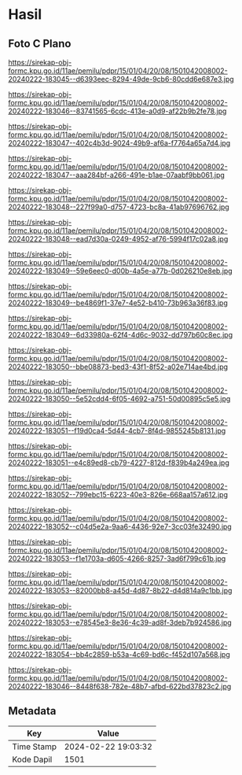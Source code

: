 # Hasil

## Foto C Plano

https://sirekap-obj-formc.kpu.go.id/11ae/pemilu/pdpr/15/01/04/20/08/1501042008002-20240222-183045--d6393eec-8294-49de-9cb6-80cdd6e687e3.jpg

https://sirekap-obj-formc.kpu.go.id/11ae/pemilu/pdpr/15/01/04/20/08/1501042008002-20240222-183046--83741565-6cdc-413e-a0d9-af22b9b2fe78.jpg

https://sirekap-obj-formc.kpu.go.id/11ae/pemilu/pdpr/15/01/04/20/08/1501042008002-20240222-183047--402c4b3d-9024-49b9-af6a-f7764a65a7d4.jpg

https://sirekap-obj-formc.kpu.go.id/11ae/pemilu/pdpr/15/01/04/20/08/1501042008002-20240222-183047--aaa284bf-a266-491e-b1ae-07aabf9bb061.jpg

https://sirekap-obj-formc.kpu.go.id/11ae/pemilu/pdpr/15/01/04/20/08/1501042008002-20240222-183048--227f99a0-d757-4723-bc8a-41ab97696762.jpg

https://sirekap-obj-formc.kpu.go.id/11ae/pemilu/pdpr/15/01/04/20/08/1501042008002-20240222-183048--ead7d30a-0249-4952-af76-5994f17c02a8.jpg

https://sirekap-obj-formc.kpu.go.id/11ae/pemilu/pdpr/15/01/04/20/08/1501042008002-20240222-183049--59e6eec0-d00b-4a5e-a77b-0d026210e8eb.jpg

https://sirekap-obj-formc.kpu.go.id/11ae/pemilu/pdpr/15/01/04/20/08/1501042008002-20240222-183049--be4869f1-37e7-4e52-b410-73b963a36f83.jpg

https://sirekap-obj-formc.kpu.go.id/11ae/pemilu/pdpr/15/01/04/20/08/1501042008002-20240222-183049--6d33980a-62f4-4d6c-9032-dd797b60c8ec.jpg

https://sirekap-obj-formc.kpu.go.id/11ae/pemilu/pdpr/15/01/04/20/08/1501042008002-20240222-183050--bbe08873-bed3-43f1-8f52-a02e714ae4bd.jpg

https://sirekap-obj-formc.kpu.go.id/11ae/pemilu/pdpr/15/01/04/20/08/1501042008002-20240222-183050--5e52cdd4-6f05-4692-a751-50d00895c5e5.jpg

https://sirekap-obj-formc.kpu.go.id/11ae/pemilu/pdpr/15/01/04/20/08/1501042008002-20240222-183051--f19d0ca4-5d44-4cb7-8f4d-9855245b8131.jpg

https://sirekap-obj-formc.kpu.go.id/11ae/pemilu/pdpr/15/01/04/20/08/1501042008002-20240222-183051--e4c89ed8-cb79-4227-812d-f839b4a249ea.jpg

https://sirekap-obj-formc.kpu.go.id/11ae/pemilu/pdpr/15/01/04/20/08/1501042008002-20240222-183052--799ebc15-6223-40e3-826e-668aa157a612.jpg

https://sirekap-obj-formc.kpu.go.id/11ae/pemilu/pdpr/15/01/04/20/08/1501042008002-20240222-183052--c04d5e2a-9aa6-4436-92e7-3cc03fe32490.jpg

https://sirekap-obj-formc.kpu.go.id/11ae/pemilu/pdpr/15/01/04/20/08/1501042008002-20240222-183053--f1e1703a-d605-4266-8257-3ad6f799c61b.jpg

https://sirekap-obj-formc.kpu.go.id/11ae/pemilu/pdpr/15/01/04/20/08/1501042008002-20240222-183053--82000bb8-a45d-4d87-8b22-d4d814a9c1bb.jpg

https://sirekap-obj-formc.kpu.go.id/11ae/pemilu/pdpr/15/01/04/20/08/1501042008002-20240222-183053--e78545e3-8e36-4c39-ad8f-3deb7b924586.jpg

https://sirekap-obj-formc.kpu.go.id/11ae/pemilu/pdpr/15/01/04/20/08/1501042008002-20240222-183054--bb4c2859-b53a-4c69-bd6c-f452d107a568.jpg

https://sirekap-obj-formc.kpu.go.id/11ae/pemilu/pdpr/15/01/04/20/08/1501042008002-20240222-183046--8448f638-782e-48b7-afbd-622bd37823c2.jpg


## Metadata

| Key        | Value               |
| ---------- | ------------------- |
| Time Stamp | 2024-02-22 19:03:32 |
| Kode Dapil | 1501                |



